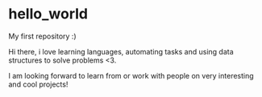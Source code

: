 # hello_world
My first repository :)

Hi there, i love learning languages, automating tasks and using data structures to solve problems <3.

I am looking forward to learn from or work with people on very interesting and cool projects! 
